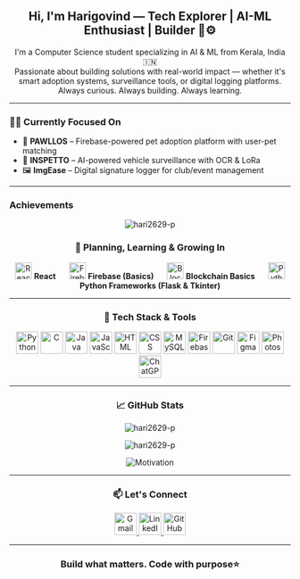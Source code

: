 <h2 align="center">Hi, I'm Harigovind — Tech Explorer | AI-ML Enthusiast | Builder 🧠⚙️</h2>

<p align="center">
  I'm a Computer Science student specializing in AI & ML from Kerala, India 🇮🇳<br>
  Passionate about building solutions with real-world impact — whether it's smart adoption systems, surveillance tools, or digital logging platforms.<br>
  Always curious. Always building. Always learning.
</p>

---

### 👨‍💻 Currently Focused On

- 🐾 **PAWLLOS** – Firebase-powered pet adoption platform with user-pet matching  
- 🎯 **INSPETTO** – AI-powered vehicle surveillance with OCR & LoRa  
- 🖼️ **ImgEase** – Digital signature logger for club/event management  

---

### Achievements
<p align="center">
  <img src="https://github-profile-trophy.vercel.app/?username=ryo-ma&theme=matrix" alt="hari2629-p" />
</p

---



<h3 align="center" class="title">🌱 Planning, Learning & Growing In</h3>

<p align="center">
  <img src="https://cdn.jsdelivr.net/gh/devicons/devicon/icons/react/react-original.svg" height="30" alt="React" />
  <b>React</b>
  &nbsp;&nbsp;&nbsp;&nbsp;

  <img src="https://cdn.jsdelivr.net/gh/devicons/devicon/icons/firebase/firebase-plain.svg" height="30" alt="Firebase" />
  <b>Firebase (Basics)</b>
  &nbsp;&nbsp;&nbsp;&nbsp;

  <img src="https://img.icons8.com/ios-filled/50/000000/blockchain.png" height="30" alt="Blockchain" />
  <b>Blockchain Basics</b>
  &nbsp;&nbsp;&nbsp;&nbsp;

  <img src="https://cdn.jsdelivr.net/gh/devicons/devicon/icons/python/python-original.svg" height="30" alt="Python" />
  <b>Python Frameworks (Flask & Tkinter)</b>
</p>


---

 <h3 align="center" class="title">🧰 Tech Stack & Tools</h3>

<p align="center">
  <img src="https://cdn.jsdelivr.net/gh/devicons/devicon/icons/python/python-original.svg" height="40" alt="Python" />
  <img src="https://cdn.jsdelivr.net/gh/devicons/devicon/icons/c/c-original.svg" height="40" alt="C" />
  <img src="https://cdn.jsdelivr.net/gh/devicons/devicon/icons/java/java-original.svg" height="40" alt="Java" />
  <img src="https://cdn.jsdelivr.net/gh/devicons/devicon/icons/javascript/javascript-original.svg" height="40" alt="JavaScript" />
  <img src="https://cdn.jsdelivr.net/gh/devicons/devicon/icons/html5/html5-original.svg" height="40" alt="HTML" />
  <img src="https://cdn.jsdelivr.net/gh/devicons/devicon/icons/css3/css3-original.svg" height="40" alt="CSS" />
  <img src="https://cdn.jsdelivr.net/gh/devicons/devicon/icons/mysql/mysql-original.svg" height="40" alt="MySQL" />
  <img src="https://cdn.jsdelivr.net/gh/devicons/devicon/icons/firebase/firebase-plain.svg" height="40" alt="Firebase" />
  <img src="https://cdn.jsdelivr.net/gh/devicons/devicon/icons/git/git-original.svg" height="40" alt="Git" />
  <img src="https://cdn.jsdelivr.net/gh/devicons/devicon/icons/figma/figma-original.svg" height="40" alt="Figma" />
  <img src="https://upload.wikimedia.org/wikipedia/commons/a/af/Adobe_Photoshop_CC_icon.svg" height="40" alt="Photoshop" />
  <img src="https://upload.wikimedia.org/wikipedia/commons/0/04/ChatGPT_logo.svg" height="40" alt="ChatGPT" />
</p>

---
<h3 align="center" class="title"> 📈 GitHub Stats
</h3>

<p align="center">
  <img src="https://github-readme-stats.vercel.app/api/top-langs?username=hari2629-p&theme=dark&show_icons=true&locale=en&layout=compact" alt="hari2629-p" />
</p>
<p align="center">
  <img src="https://github-readme-stats.vercel.app/api?username=hari2629-p&theme=dark&show_icons=true&locale=en" alt="hari2629-p" />
</p>
<p align="center">
  <img src="https://streak-stats.demolab.com?user=hari2629-p1&theme=dark&exclude_days=Sun%2CSat" alt="Motivation" />
</p>

---
<h3 align="center" class="title">📫 Let's Connect
</h3>

<p align="center">
  <a href="mailto:hariatl10@gmail.com" target="_blank">
    <img src="https://upload.wikimedia.org/wikipedia/commons/7/7e/Gmail_icon_%282020%29.svg" height="40" alt="Gmail" />
  </a>
  <a href="https://www.linkedin.com/in/harigovind-p-nair-89a4992b8" target="_blank">
    <img src="https://upload.wikimedia.org/wikipedia/commons/c/ca/LinkedIn_logo_initials.png" height="40" alt="LinkedIn" />
  </a>
  <a href="https://github.com/hari2629-p" target="_blank">
    <img src="https://github.githubassets.com/assets/GitHub-Mark-ea2971cee799.png" height="40" alt="GitHub" />
  </a>
</p>





---

<h3 align="center" class="title">Build what matters. Code with purpose⭐  </h3>
